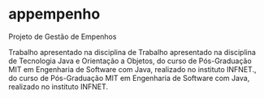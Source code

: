 # appempenho
Projeto de Gestão de Empenhos

Trabalho apresentado na disciplina de Trabalho apresentado na disciplina de Tecnologia Java e Orientação a Objetos, do curso de Pós-Graduação MIT em Engenharia de Software com Java, realizado no instituto INFNET., do curso de Pós-Graduação MIT em Engenharia de Software com Java, realizado no instituto INFNET.
